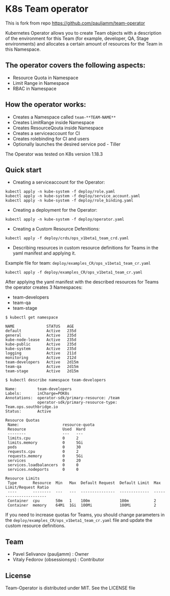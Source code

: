 # K8s Team operator

This is fork from repo https://github.com/pauljamm/team-operator

Kubernetes Operator allows you to create Team objects with a description of the environment for this Team (for example, developer, QA, Stage environments) and allocates a certain amount of resources for the Team in this Namespace.

## The operator covers the following aspects:
 * Resource Quota in Namespace
 * Limit Range in Namespace
 * RBAC in Namespace

## How the operator works:
- Creates a Namespace called `team-**TEAM-NAME**`
- Creates LimitRange inside Namespace
- Creates ResourceQouta inside Namespace 
- Creates a serviceaccount for CI
- Creates rolebinding for CI and users
- Optionally launches the desired service pod - Tiller

The Operator was tested on K8s version 1.18.3

## Quick start

* Creating a serviceaccount for the Operator:

```
kubectl apply -n kube-system -f deploy/role.yaml
kubectl apply -n kube-system -f deploy/service_account.yaml
kubectl apply -n kube-system -f deploy/role_binding.yaml
```

* Creating a deployment for the Operator:

```
kubectl apply -n kube-system -f deploy/operator.yaml 
```

* Creating a Custom Resource Defenitions:
```
kubectl apply -f deploy/crds/ops_v1beta1_team_crd.yaml
```

* Describing resources in custom resource definitions for Teams in the yaml manifest and applying it.

Example file for team: `deploy/examples_CR/ops_v1beta1_team_cr.yaml`
```
kubectl apply -f deploy/examples_CR/ops_v1beta1_team_cr.yaml
```

After applying the yaml manifest with the described resources for Teams the operator creates 3 Namespaces:
 - team-developers
 - team-qa
 - team-stage

```
$ kubectl get namespace

NAME              STATUS   AGE
default           Active   235d
general           Active   235d
kube-node-lease   Active   235d
kube-public       Active   235d
kube-system       Active   235d
logging           Active   211d
monitoring        Active   212d
team-developers   Active   2d15m
team-qa           Active   2d15m
team-stage        Active   2d15m
```

```
$ kubectl describe namespace team-developers

Name:         team-developers
Labels:       inCharge=POK8s
Annotations:  operator-sdk/primary-resource: /team
              operator-sdk/primary-resource-type: Team.ops.southbridge.io
Status:       Active

Resource Quotas
 Name:                   resource-quota
 Resource                Used  Hard
 --------                ---   ---
 limits.cpu              0     2
 limits.memory           0     5Gi
 pods                    0     30
 requests.cpu            0     2
 requests.memory         0     5Gi
 services                0     20
 services.loadbalancers  0     0
 services.nodeports      0     0

Resource Limits
 Type       Resource  Min   Max  Default Request  Default Limit  Max Limit/Request Ratio
 ----       --------  ---   ---  ---------------  -------------  -----------------------
 Container  cpu       50m   1    100m             100m           2
 Container  memory    64Mi  1Gi  100Mi            100Mi          2
```


If you need to increase quotas for Teams, you should change parameters in the `deploy/examples_CR/ops_v1beta1_team_cr.yaml` file and update the custom resource definitions.

## Team
* Pavel Selivanov (pauljamm) : Owner
* Vitaly Fedorov (obsessionsys) : Сontributor

## License
Team-Operator is distributed under MIT. 
See the LICENSE file